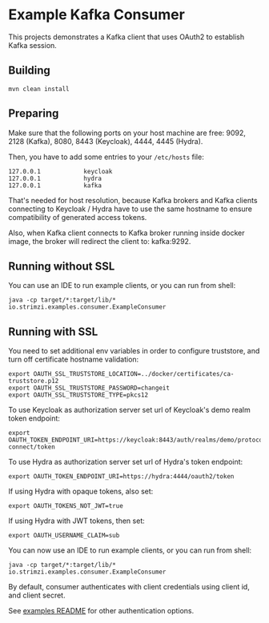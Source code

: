 Example Kafka Consumer
======================

This projects demonstrates a Kafka client that uses OAuth2 to establish Kafka session.


Building
--------

    mvn clean install


Preparing
---------

Make sure that the following ports on your host machine are free: 9092, 2128 (Kafka), 8080, 8443 (Keycloak), 4444, 4445 (Hydra).

Then, you have to add some entries to your `/etc/hosts` file:

    127.0.0.1            keycloak
    127.0.0.1            hydra
    127.0.0.1            kafka

That's needed for host resolution, because Kafka brokers and Kafka clients connecting to Keycloak / Hydra have to use the 
same hostname to ensure compatibility of generated access tokens.

Also, when Kafka client connects to Kafka broker running inside docker image, the broker will redirect the client to: kafka:9292.


Running without SSL
-------------------

You can use an IDE to run example clients, or you can run from shell:

    java -cp target/*:target/lib/* io.strimzi.examples.consumer.ExampleConsumer


Running with SSL
----------------

You need to set additional env variables in order to configure truststore, and turn off certificate hostname validation:

    export OAUTH_SSL_TRUSTSTORE_LOCATION=../docker/certificates/ca-truststore.p12
    export OAUTH_SSL_TRUSTSTORE_PASSWORD=changeit
    export OAUTH_SSL_TRUSTSTORE_TYPE=pkcs12

To use Keycloak as authorization server set url of Keycloak's demo realm token endpoint:

    export OAUTH_TOKEN_ENDPOINT_URI=https://keycloak:8443/auth/realms/demo/protocol/openid-connect/token

To use Hydra as authorization server set url of Hydra's token endpoint:

    export OAUTH_TOKEN_ENDPOINT_URI=https://hydra:4444/oauth2/token

If using Hydra with opaque tokens, also set:

    export OAUTH_TOKENS_NOT_JWT=true

If using Hydra with JWT tokens, then set:

    export OAUTH_USERNAME_CLAIM=sub

You can now use an IDE to run example clients, or you can run from shell:

    java -cp target/*:target/lib/* io.strimzi.examples.consumer.ExampleConsumer
    
By default, consumer authenticates with client credentials using client id, and client secret.

See [examples README](../README.md) for other authentication options.
